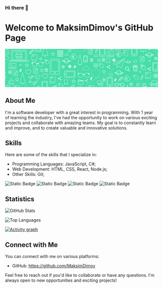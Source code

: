 ### Hi there 👋

# Welcome to MaksimDimov's GitHub Page

![](./images/1c-LinkedIn-Banner-Personal-design-1.png)
  
## About Me

I'm a software developer with a great interest in programming. With 1 year of learning the industry, I've had the opportunity to work on various exciting projects and collaborate with amazing teams. My goal is to constantly learn and improve, and to create valuable and innovative solutions.

## Skills

Here are some of the skills that I specialize in:

- Programming Languages: JavaScript, C#;
- Web Development: HTML, CSS, React, Node.js;
- Other Skills: Git;

 <p align="left">
  <img alt="Static Badge" src="https://img.shields.io/badge/javascript-informational?style=for-the-badge&logo=javascript&logoColor=white&color=2aa889">
  <img alt="Static Badge" src="https://img.shields.io/badge/C%23-informational%3Fstyle%3DC%23%26%26logoColor%3Dblackcolor%3Dffc924%22">
  <img alt="Static Badge" src="https://img.shields.io/badge/CSS-informational%3Fstyle%3DCSS%26%26logoColor%3Dblackcolor%3Dffc924%22">
   <img alt="Static Badge" src="https://img.shields.io/badge/HTML-informational%3Fstyle%3DHTML%26logoColor%3Dblack%22">

</p>

## Statistics

![GitHub Stats](https://github-readme-stats.vercel.app/api?username=MaksimDimov&show_icons=true&theme=dark)

![Top Languages](https://github-readme-stats.vercel.app/api/top-langs/?username=MaksimDimov&layout=compact&theme=dark)

[![Activity graph](https://github-readme-activity-graph.vercel.app/graph?username=MaksimDimov&theme=gotham&hide_border=true)](https://github.com/ashutosh00710/github-readme-activity-graph)

## Connect with Me

You can connect with me on various platforms:

- GitHub: https://github.com/MaksimDimov

Feel free to reach out if you'd like to collaborate or have any questions. I'm always open to new opportunities and exciting projects!
